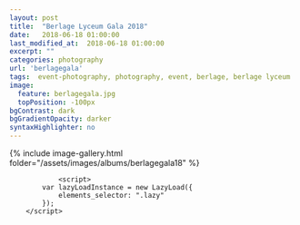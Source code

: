 ```yaml
---
layout: post
title:  "Berlage Lyceum Gala 2018"
date:   2018-06-18 01:00:00
last_modified_at:  2018-06-18 01:00:00
excerpt: ""
categories: photography
url: 'berlagegala'
tags:  event-photography, photography, event, berlage, berlage lyceum
image:
  feature: berlagegala.jpg
  topPosition: -100px
bgContrast: dark
bgGradientOpacity: darker
syntaxHighlighter: no
---
```



<body>
	    {% include image-gallery.html folder="/assets/images/albums/berlagegala18" %}

	    	    <script>
	    	var lazyLoadInstance = new LazyLoad({
    			elements_selector: ".lazy"
			});
	    </script>
</body>


